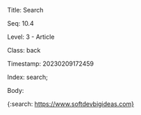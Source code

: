 Title:  Search

Seq:    10.4

Level:  3 - Article

Class:  back

Timestamp: 20230209172459

Index:  search; 

Body:

{:search: https://www.softdevbigideas.com}

